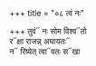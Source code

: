 +++
title = "०८ त्वं नः"

+++
तुवं᳓ नः सोम विश्व᳓तो  
र᳓क्षा राजन्न् अघायतः᳓  
न᳓ रिष्येत् त्वा᳓वतः स᳓खा